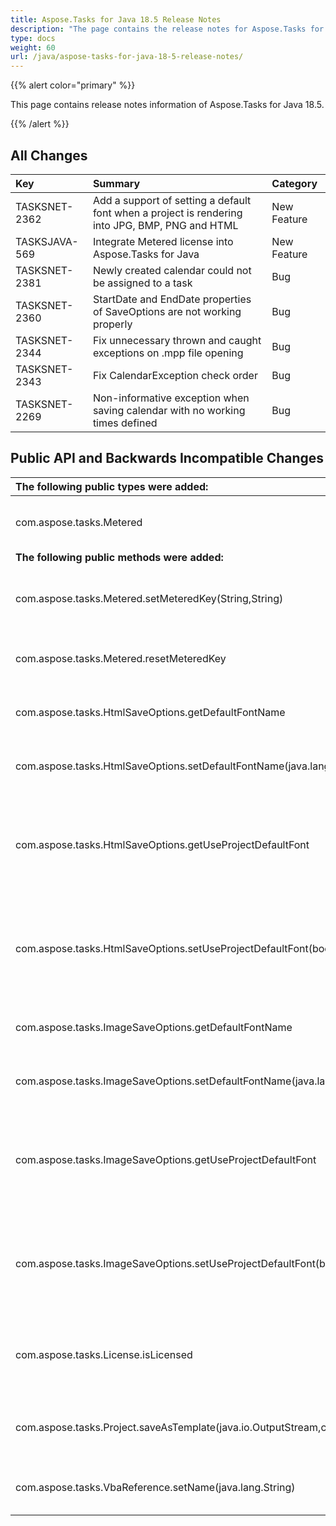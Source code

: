 ```yaml
---
title: Aspose.Tasks for Java 18.5 Release Notes
description: "The page contains the release notes for Aspose.Tasks for Java 18.5."
type: docs
weight: 60
url: /java/aspose-tasks-for-java-18-5-release-notes/
---
```


{{% alert color="primary" %}}

This page contains release notes information of Aspose.Tasks for Java 18.5.

{{% /alert %}}

## **All Changes**

|**Key**|**Summary**|**Category**|
| :- | :- | :- |
|TASKSNET-2362|Add a support of setting a default font when a project is rendering into JPG, BMP, PNG and HTML|New Feature|
|TASKSJAVA-569|Integrate Metered license into Aspose.Tasks for Java|New Feature|
|TASKSNET-2381|Newly created calendar could not be assigned to a task|Bug|
|TASKSNET-2360|StartDate and EndDate properties of SaveOptions are not working properly|Bug|
|TASKSNET-2344|Fix unnecessary thrown and caught exceptions on .mpp file opening|Bug|
|TASKSNET-2343|Fix CalendarException check order|Bug|
|TASKSNET-2269|Non-informative exception when saving calendar with no working times defined|Bug|
## **Public API and Backwards Incompatible Changes**

|**The following public types were added:**|**Description**|
| :- | :- |
|com.aspose.tasks.Metered|Provides methods to set metered key.|
|**The following public methods were added:**|**Description**|
|com.aspose.tasks.Metered.setMeteredKey(String,String)|Sets the metered public and private keys.|
|com.aspose.tasks.Metered.resetMeteredKey|Removes previously setup license.|
|com.aspose.tasks.HtmlSaveOptions.getDefaultFontName|Gets the default font for rendering.|
|com.aspose.tasks.HtmlSaveOptions.setDefaultFontName(java.lang.String)|Sets the default font for rendering.|
|com.aspose.tasks.HtmlSaveOptions.getUseProjectDefaultFont|Gets a value indicating whether the default font must be used for rendering.|
|com.aspose.tasks.HtmlSaveOptions.setUseProjectDefaultFont(boolean)|Sets a value indicating whether the default font must be used for rendering.|
|com.aspose.tasks.ImageSaveOptions.getDefaultFontName|Gets the default font for rendering.|
|com.aspose.tasks.ImageSaveOptions.setDefaultFontName(java.lang.String)|Sets the default font for rendering.|
|com.aspose.tasks.ImageSaveOptions.getUseProjectDefaultFont|Gets a value indicating whether the default font must be used for rendering.|
|com.aspose.tasks.ImageSaveOptions.setUseProjectDefaultFont(boolean)|Sets a value indicating whether the default font must be used for rendering.|
|com.aspose.tasks.License.isLicensed|Gets a value indicating whether product is licensed.|
|com.aspose.tasks.Project.saveAsTemplate(java.io.OutputStream,com.aspose.tasks.SaveTemplateOptions)|Saves the project as a template to a specified stream.|
|com.aspose.tasks.VbaReference.setName(java.lang.String)|Sets the name of VBA reference.|

